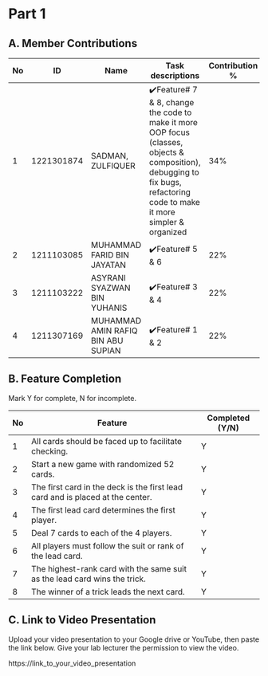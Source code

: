 # Part 1

## A. Member Contributions

No | ID         |                    Name          | Task descriptions | Contribution %
-- | ---------- |                    ----          | ----------------- | --------------
1  | 1221301874 |SADMAN, ZULFIQUER                 | ✔️Feature# 7 & 8, change the code to make it more OOP focus (classes, objects & composition), debugging to fix bugs, refactoring code to make it more simpler & organized                 |        34%
2  | 1211103085 |MUHAMMAD FARID BIN JAYATAN        | ✔️Feature# 5 & 6                  |        22%
3  | 1211103222	|ASYRANI SYAZWAN BIN YUHANIS       | ✔️Feature# 3 & 4                 |        22%
4  | 1211307169	|MUHAMMAD AMIN RAFIQ BIN ABU SUPIAN| ✔️Feature# 1 & 2                 |        22%


## B. Feature Completion

Mark Y for complete, N for incomplete.

No | Feature                                                                         | Completed (Y/N)
-- | ------------------------------------------------------------------------------- | ---------------
1  | All cards should be faced up to facilitate checking.                            |        Y
2  | Start a new game with randomized 52 cards.                                      |        Y 
3  | The first card in the deck is the first lead card and is placed at the center.  |        Y
4  | The first lead card determines the first player.                                |        Y
5  | Deal 7 cards to each of the 4 players.                                          |        Y
6  | All players must follow the suit or rank of the lead card.                      |        Y
7  | The highest-rank card with the same suit as the lead card wins the trick.       |        Y
8  | The winner of a trick leads the next card.                                      |        Y


## C. Link to Video Presentation

Upload your video presentation to your Google drive or YouTube, then paste the link below. Give your lab lecturer the permission to view the video.

https://link_to_your_video_presentation

